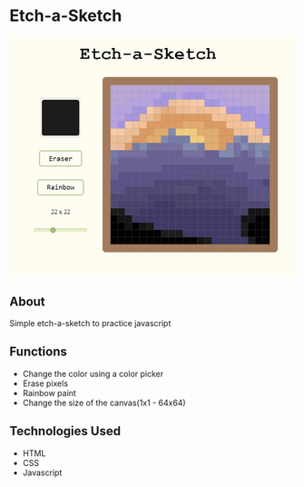 # Etch-a-Sketch

![Projeto Screenshot](assets/project_print.jpg)

## About

Simple etch-a-sketch to practice javascript

## Functions

- Change the color using a color picker
- Erase pixels
- Rainbow paint
- Change the size of the canvas(1x1 - 64x64)

## Technologies Used

- HTML
- CSS
- Javascript